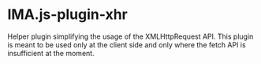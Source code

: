 # IMA.js-plugin-xhr
Helper plugin simplifying the usage of the XMLHttpRequest API. This plugin is meant to be used only at the client side and only where the fetch API is insufficient at the moment.
